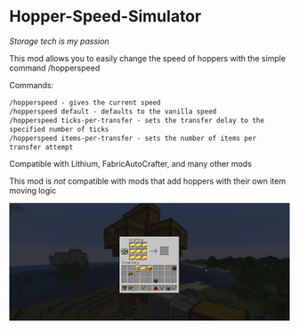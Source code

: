# Hopper-Speed-Simulator
*Storage tech is my passion*

This mod allows you to easily change the speed of hoppers with the simple command /hopperspeed

Commands:
```
/hopperspeed - gives the current speed
/hopperspeed default - defaults to the vanilla speed
/hopperspeed ticks-per-transfer - sets the transfer delay to the specified number of ticks
/hopperspeed items-per-transfer - sets the number of items per transfer attempt
```
Compatible with Lithium, FabricAutoCrafter, and many other mods

This mod is *not* compatible with mods that add hoppers with their own item moving logic

![](example_images/fasthopper.gif)
